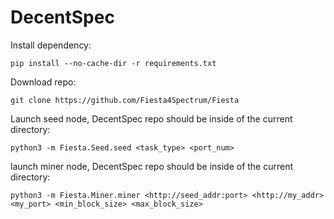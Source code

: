 # DecentSpec

Install dependency:
```
pip install --no-cache-dir -r requirements.txt
```

Download repo:
```
git clone https://github.com/Fiesta4Spectrum/Fiesta
```

Launch seed node, DecentSpec repo should be inside of the current directory:
```
python3 -m Fiesta.Seed.seed <task_type> <port_num>
```

launch miner node, DecentSpec repo should be inside of the current directory:
```
python3 -m Fiesta.Miner.miner <http://seed_addr:port> <http://my_addr> <my_port> <min_block_size> <max_block_size>
```
